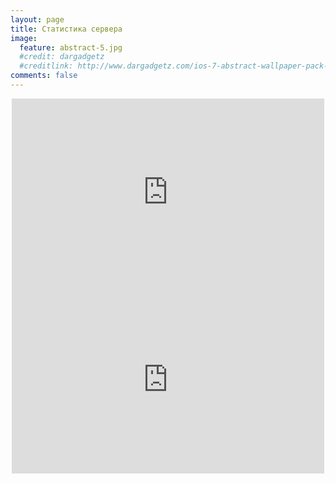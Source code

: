 ```yaml
---
layout: page
title: Статистика сервера
image:
  feature: abstract-5.jpg
  #credit: dargadgetz
  #creditlink: http://www.dargadgetz.com/ios-7-abstract-wallpaper-pack-for-iphone-5-and-ipod-touch-retina/
comments: false
---
```


<center>
<iframe id="iframe1" src="http://terraria-servers.com/statistics/chart/daily/players/178/" height="300" width="500" frameborder="0" marginwidth="0" marginheight="0" scrolling="no"></iframe>

<iframe id="iframe2" src="http://terraria-servers.com/statistics/chart/daily/uptime/178/" height="300" width="500" frameborder="0" marginwidth="0" marginheight="0" scrolling="no"></iframe>
</center>
